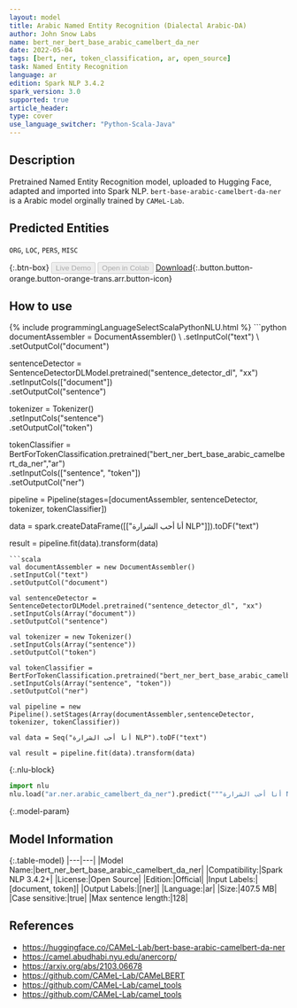 ```yaml
---
layout: model
title: Arabic Named Entity Recognition (Dialectal Arabic-DA)
author: John Snow Labs
name: bert_ner_bert_base_arabic_camelbert_da_ner
date: 2022-05-04
tags: [bert, ner, token_classification, ar, open_source]
task: Named Entity Recognition
language: ar
edition: Spark NLP 3.4.2
spark_version: 3.0
supported: true
article_header:
type: cover
use_language_switcher: "Python-Scala-Java"
---
```


## Description

Pretrained Named Entity Recognition model, uploaded to Hugging Face, adapted and imported into Spark NLP. `bert-base-arabic-camelbert-da-ner` is a Arabic model orginally trained by `CAMeL-Lab`.

## Predicted Entities

`ORG`, `LOC`, `PERS`, `MISC`

{:.btn-box}
<button class="button button-orange" disabled>Live Demo</button>
<button class="button button-orange" disabled>Open in Colab</button>
[Download](https://s3.amazonaws.com/auxdata.johnsnowlabs.com/public/models/bert_ner_bert_base_arabic_camelbert_da_ner_ar_3.4.2_3.0_1651630269156.zip){:.button.button-orange.button-orange-trans.arr.button-icon}

## How to use



<div class="tabs-box" markdown="1">
{% include programmingLanguageSelectScalaPythonNLU.html %}
```python
documentAssembler = DocumentAssembler() \
.setInputCol("text") \
.setOutputCol("document")

sentenceDetector = SentenceDetectorDLModel.pretrained("sentence_detector_dl", "xx")\
.setInputCols(["document"])\
.setOutputCol("sentence")

tokenizer = Tokenizer() \
.setInputCols("sentence") \
.setOutputCol("token")

tokenClassifier = BertForTokenClassification.pretrained("bert_ner_bert_base_arabic_camelbert_da_ner","ar") \
.setInputCols(["sentence", "token"]) \
.setOutputCol("ner")

pipeline = Pipeline(stages=[documentAssembler, sentenceDetector, tokenizer, tokenClassifier])

data = spark.createDataFrame([["أنا أحب الشرارة NLP"]]).toDF("text")

result = pipeline.fit(data).transform(data)
```
```scala
val documentAssembler = new DocumentAssembler() 
.setInputCol("text") 
.setOutputCol("document")

val sentenceDetector = SentenceDetectorDLModel.pretrained("sentence_detector_dl", "xx")
.setInputCols(Array("document"))
.setOutputCol("sentence")

val tokenizer = new Tokenizer() 
.setInputCols(Array("sentence"))
.setOutputCol("token")

val tokenClassifier = BertForTokenClassification.pretrained("bert_ner_bert_base_arabic_camelbert_da_ner","ar") 
.setInputCols(Array("sentence", "token")) 
.setOutputCol("ner")

val pipeline = new Pipeline().setStages(Array(documentAssembler,sentenceDetector, tokenizer, tokenClassifier))

val data = Seq("أنا أحب الشرارة NLP").toDF("text")

val result = pipeline.fit(data).transform(data)
```


{:.nlu-block}
```python
import nlu
nlu.load("ar.ner.arabic_camelbert_da_ner").predict("""أنا أحب الشرارة NLP""")
```

</div>

{:.model-param}
## Model Information

{:.table-model}
|---|---|
|Model Name:|bert_ner_bert_base_arabic_camelbert_da_ner|
|Compatibility:|Spark NLP 3.4.2+|
|License:|Open Source|
|Edition:|Official|
|Input Labels:|[document, token]|
|Output Labels:|[ner]|
|Language:|ar|
|Size:|407.5 MB|
|Case sensitive:|true|
|Max sentence length:|128|

## References

- https://huggingface.co/CAMeL-Lab/bert-base-arabic-camelbert-da-ner
- https://camel.abudhabi.nyu.edu/anercorp/
- https://arxiv.org/abs/2103.06678
- https://github.com/CAMeL-Lab/CAMeLBERT
- https://github.com/CAMeL-Lab/camel_tools
- https://github.com/CAMeL-Lab/camel_tools